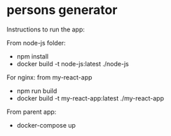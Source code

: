 # persons generator

Instructions to run the app:

From node-js folder:
- npm install
- docker build -t node-js:latest ./node-js


For nginx: from my-react-app 
- npm run build 
- docker build -t my-react-app:latest ./my-react-app

From parent app:
- docker-compose up